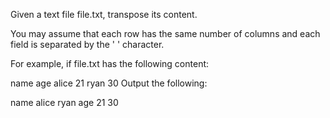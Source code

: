 Given a text file file.txt, transpose its content.

You may assume that each row has the same number of columns and each field is separated by the ' ' character.

For example, if file.txt has the following content:

name age
alice 21
ryan 30
Output the following:

name alice ryan
age 21 30